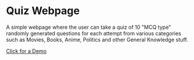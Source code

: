 # Quiz Webpage

  A simple webpage where the user can take a quiz of 10 "MCQ type" randomly generated questions for each attempt from various categories such as Movies, Books, Anime, Politics and other General Knowledge stuff. 
  
  [Click for a Demo](https://sparkly-daffodil-103252.netlify.app/)
